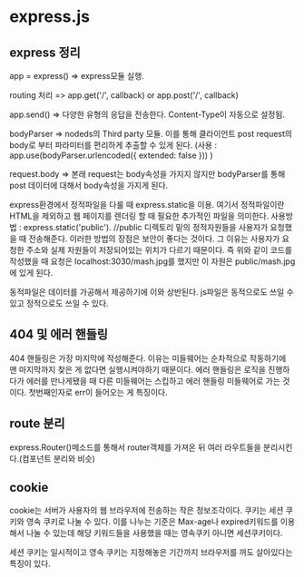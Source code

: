 # express.js
express 정리
-----

app = express()  => express모듈 실행. 

routing 처리 => app.get('/', callback) or app.post('/', callback)

app.send() => 다양한 유형의 응답을 전송한다. Content-Type이 자동으로 설정됨.

bodyParser => nodeds의 Third party 모듈. 이를 통해 클라이언트 post request의 body로 부터 파라미터를 편리하게 추출할 수 있게 된다. (사용 : app.use(bodyParser.urlencoded({ extended: false }))  )

request.body => 본래 request는 body속성을 가지지 않지만 bodyParser를 통해 post 데이터에 대해서 body속성을 가지게 된다.

express환경에서 정적파일을 다룰 때 express.static을 이용. 여기서 정적파일이란 HTML을 제외하고 웹 페이지를 렌더링 할 때 필요한 추가적인 파일을 의미한다.
사용방법 : express.static('public'). //public 디렉토리 밑의 정적자원들을 사용자가 요청했을 때 전송해준다. 
이러한 방법의 장점은 보안이 좋다는 것이다. 그 이유는 사용자가 요청한 주소와 실제 자원들이 저장되어있는 위치가 다르기 때문이다.
즉 위와 같이 코드를 작성했을 때 요청은 localhost:3030/mash.jpg를 했지만 이 자원은 public/mash.jpg에 있게 된다. 

동적파일은 데이터를 가공해서 제공하기에 이와 상반된다. js파일은 동적으로도 쓰일 수 있고 정적으로도 쓰일 수 있다.

404 및 에러 핸들링
-----
404 핸들링은 가장 마지막에 작성해준다. 이유는 미들웨어는 순차적으로 작동하기에 맨 마지막까지 찾은 게 없다면 실행시켜야하기 때문이다.
에러 핸들링은 로직을 진행하다가 에러를 만나게됐을 때 다른 미들웨어는 스킵하고 에러 핸들링 미들웨어로 가는 것이다. 첫번째인자로 err이 들어오는 게 특징이다.


route 분리
----
express.Router()메소드를 통해서 router객체를 가져온 뒤 여러 라우트들을 분리시킨다.(컴포넌트 분리와 비슷) 

cookie 
----
cookie는 서버가 사용자의 웹 브라우저에 전송하는 작은 정보조각이다.
쿠키는 세션 쿠키와 영속 쿠키로 나눌 수 있다.
이를 나누는 기준은 Max-age나 expired키워드를 이용해서 나눌 수 있는데 해당 키워드들을 사용했을 때는 영속쿠키 아니면 세션쿠키이다.

세션 쿠키는 일시적이고 영속 쿠키는 지정해놓은 기간까지 브라우저를 꺼도 살아있다는 특징이 있다.





